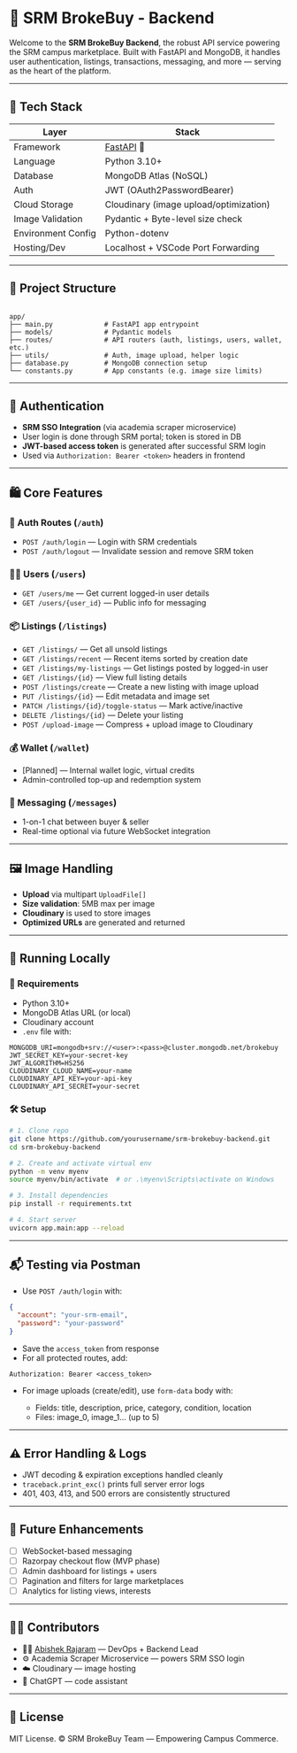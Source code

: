 # 🔧 SRM BrokeBuy - Backend

Welcome to the **SRM BrokeBuy Backend**, the robust API service powering the SRM campus marketplace. Built with FastAPI and MongoDB, it handles user authentication, listings, transactions, messaging, and more — serving as the heart of the platform.

---

## 🚀 Tech Stack

| Layer              | Stack                                   |
|--------------------|-----------------------------------------|
| Framework          | [FastAPI](https://fastapi.tiangolo.com/) 🐍 |
| Language           | Python 3.10+                            |
| Database           | MongoDB Atlas (NoSQL)                   |
| Auth               | JWT (OAuth2PasswordBearer)              |
| Cloud Storage      | Cloudinary (image upload/optimization)  |
| Image Validation   | Pydantic + Byte-level size check        |
| Environment Config | Python-dotenv                           |
| Hosting/Dev        | Localhost + VSCode Port Forwarding      |

---

## 📂 Project Structure

```

app/
├── main.py             # FastAPI app entrypoint
├── models/             # Pydantic models
├── routes/             # API routers (auth, listings, users, wallet, etc.)
├── utils/              # Auth, image upload, helper logic
├── database.py         # MongoDB connection setup
└── constants.py        # App constants (e.g. image size limits)

````

---

## 🔐 Authentication

- **SRM SSO Integration** (via academia scraper microservice)
- User login is done through SRM portal; token is stored in DB
- **JWT-based access token** is generated after successful SRM login
- Used via `Authorization: Bearer <token>` headers in frontend

---

## 🛍️ Core Features

### 🔑 Auth Routes (`/auth`)
- `POST /auth/login` — Login with SRM credentials
- `POST /auth/logout` — Invalidate session and remove SRM token

### 🧑‍🎓 Users (`/users`)
- `GET /users/me` — Get current logged-in user details
- `GET /users/{user_id}` — Public info for messaging

### 📦 Listings (`/listings`)
- `GET /listings/` — Get all unsold listings
- `GET /listings/recent` — Recent items sorted by creation date
- `GET /listings/my-listings` — Get listings posted by logged-in user
- `GET /listings/{id}` — View full listing details
- `POST /listings/create` — Create a new listing with image upload
- `PUT /listings/{id}` — Edit metadata and image set
- `PATCH /listings/{id}/toggle-status` — Mark active/inactive
- `DELETE /listings/{id}` — Delete your listing
- `POST /upload-image` — Compress + upload image to Cloudinary

### 💰 Wallet (`/wallet`)
- [Planned] — Internal wallet logic, virtual credits
- Admin-controlled top-up and redemption system

### 💬 Messaging (`/messages`)
- 1-on-1 chat between buyer & seller
- Real-time optional via future WebSocket integration

---

## 🖼️ Image Handling

- **Upload** via multipart `UploadFile[]`
- **Size validation**: 5MB max per image
- **Cloudinary** is used to store images
- **Optimized URLs** are generated and returned

---

## 🧪 Running Locally

### 🔧 Requirements

- Python 3.10+
- MongoDB Atlas URL (or local)
- Cloudinary account
- `.env` file with:

```env
MONGODB_URI=mongodb+srv://<user>:<pass>@cluster.mongodb.net/brokebuy
JWT_SECRET_KEY=your-secret-key
JWT_ALGORITHM=HS256
CLOUDINARY_CLOUD_NAME=your-name
CLOUDINARY_API_KEY=your-api-key
CLOUDINARY_API_SECRET=your-secret
````

### 🛠️ Setup

```bash
# 1. Clone repo
git clone https://github.com/yourusername/srm-brokebuy-backend.git
cd srm-brokebuy-backend

# 2. Create and activate virtual env
python -m venv myenv
source myenv/bin/activate  # or .\myenv\Scripts\activate on Windows

# 3. Install dependencies
pip install -r requirements.txt

# 4. Start server
uvicorn app.main:app --reload
```

---

## 📬 Testing via Postman

* Use `POST /auth/login` with:

```json
{
  "account": "your-srm-email",
  "password": "your-password"
}
```

* Save the `access_token` from response
* For all protected routes, add:

```
Authorization: Bearer <access_token>
```

* For image uploads (create/edit), use `form-data` body with:

  * Fields: title, description, price, category, condition, location
  * Files: image\_0, image\_1... (up to 5)

---

## ⚠️ Error Handling & Logs

* JWT decoding & expiration exceptions handled cleanly
* `traceback.print_exc()` prints full server error logs
* 401, 403, 413, and 500 errors are consistently structured

---

## 🧠 Future Enhancements

* [ ] WebSocket-based messaging
* [ ] Razorpay checkout flow (MVP phase)
* [ ] Admin dashboard for listings + users
* [ ] Pagination and filters for large marketplaces
* [ ] Analytics for listing views, interests

---

## 👨‍💻 Contributors

* 👨‍💻 [Abishek Rajaram](https://github.com/abishekr03) — DevOps + Backend Lead
* ⚙️ Academia Scraper Microservice — powers SRM SSO login
* ☁️ Cloudinary — image hosting
* 🧠 ChatGPT — code assistant

---

## 📃 License

MIT License. © SRM BrokeBuy Team — Empowering Campus Commerce.
